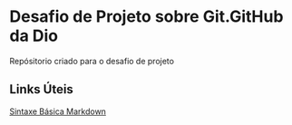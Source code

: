 # Desafio de Projeto sobre Git.GitHub da Dio
Repósitorio criado para o desafio de projeto

## Links Úteis
[Sintaxe Básica Markdown](https://www.markdownguide.org/basic-syntax/)
